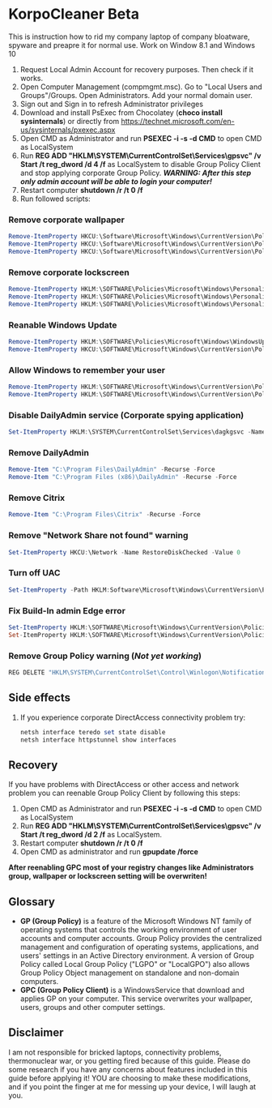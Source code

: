 # KorpoCleaner Beta

This is instruction how to rid my company laptop of company bloatware, spyware and preapre it for normal use. Work on Window 8.1 and Windows 10

1. Request Local Admin Account for recovery purposes. Then check if it works.
2. Open Computer Management (compmgmt.msc). Go to "Local Users and Groups"/Groups. Open Administrators. Add your normal domain user.
3. Sign out and Sign in to refresh Administrator privileges
4. Download and install PsExec from Chocolatey (**choco install sysinternals**) or directly from https://technet.microsoft.com/en-us/sysinternals/pxexec.aspx
5. Open CMD as Administrator and run **PSEXEC -i -s -d CMD** to open CMD as LocalSystem
6. Run **REG ADD "HKLM\SYSTEM\CurrentControlSet\Services\gpsvc" /v Start /t reg_dword /d 4 /f** as LocalSystem to disable Group Policy Client and stop applying corporate Group Policy. ***WARNING: After this step only admin account will be able to login your computer!***
7. Restart computer **shutdown /r /t 0 /f**
8. Run followed scripts:

### Remove corporate wallpaper
```powershell
Remove-ItemProperty HKCU:\Software\Microsoft\Windows\CurrentVersion\Policies\ActiveDesktop NoChangingWallPaper
Remove-ItemProperty HKCU:\Software\Microsoft\Windows\CurrentVersion\Policies\System Wallpaper
Remove-ItemProperty HKCU:\Software\Microsoft\Windows\CurrentVersion\Policies\System WallpaperStyle
```

### Remove corporate lockscreen
```powershell
Remove-ItemProperty HKLM:\SOFTWARE\Policies\Microsoft\Windows\Personalization NoChangingLockScreen
Remove-ItemProperty HKLM:\SOFTWARE\Policies\Microsoft\Windows\Personalization LockScreenOverlaysDisabled
Remove-ItemProperty HKLM:\SOFTWARE\Policies\Microsoft\Windows\Personalization LockScreenImage
```

### Reanable Windows Update
```powershell
Remove-ItemProperty HKLM:\SOFTWARE\Policies\Microsoft\Windows\WindowsUpdate DisableWindowsUpdateAccess
Remove-ItemProperty HKCU:\SOFTWARE\Microsoft\Windows\CurrentVersion\Policies\Explorer NoWindowsUpdate
```

### Allow Windows to remember your user
```powershell
Remove-ItemProperty HKLM:\SOFTWARE\Microsoft\Windows\CurrentVersion\Policies\System dontdisplaylastusername
Remove-ItemProperty HKLM:\SOFTWARE\Microsoft\Windows\CurrentVersion\Policies\System dontdisplaylockeduserid
```

### Disable DailyAdmin service (Corporate spying application)
```powershell
Set-ItemProperty HKLM:\SYSTEM\CurrentControlSet\Services\dagkgsvc -Name Start -Value 4
```

### Remove DailyAdmin
```powershell
Remove-Item "C:\Program Files\DailyAdmin" -Recurse -Force
Remove-Item "C:\Program Files (x86)\DailyAdmin" -Recurse -Force
```

### Remove Citrix
```powershell
Remove-Item "C:\Program Files\Citrix" -Recurse -Force
```

### Remove "Network Share not found" warning
```powershell
Set-ItemProperty HKCU:\Network -Name RestoreDiskChecked -Value 0
```

### Turn off UAC
```powershell
Set-ItemProperty -Path HKLM:Software\Microsoft\Windows\CurrentVersion\Policies\System -Name EnableLUA -Value 0 -Force
```

### Fix Build-In admin Edge error 
```powershell
Set-ItemProperty HKLM:\SOFTWARE\Microsoft\Windows\CurrentVersion\Policies\System -Name FilterAdministratorToken -Value 1
Set-ItemProperty HKLM:\SOFTWARE\Microsoft\Windows\CurrentVersion\Policies\System\UIPI -Name '(Default)' -Value 1
```

### Remove Group Policy warning (*Not yet working*)
```cmd
REG DELETE "HKLM\SYSTEM\CurrentControlSet\Control\Winlogon\Notifications\Components\GPClient" /va /f
```

## Side effects

1. If you experience corporate DirectAccess connectivity problem try:

    ```powershell
    netsh interface teredo set state disable
    netsh interface httpstunnel show interfaces
    ```

## Recovery

If you have problems with DirectAccess or other access and network problem you can reenable Group Policy Client by following this steps:

1. Open CMD as Administrator and run **PSEXEC -i -s -d CMD** to open CMD as LocalSystem
2. Run **REG ADD "HKLM\SYSTEM\CurrentControlSet\Services\gpsvc" /v Start /t reg_dword /d 2 /f** as LocalSystem.
3. Restart computer **shutdown /r /t 0 /f**
4. Open CMD as administrator and run **gpupdate /force**

**After reenabling GPC most of your registry changes like Administrators group, wallpaper or lockscreen setting will be overwriten!**

## Glossary

- **GP (Group Policy)**
    is a feature of the Microsoft Windows NT family of operating systems that controls the working environment of user accounts and computer accounts. Group Policy provides the centralized management and configuration of operating systems, applications, and users' settings in an Active Directory environment. A version of Group Policy called Local Group Policy ("LGPO" or "LocalGPO") also allows Group Policy Object management on standalone and non-domain computers.
- **GPC (Group Policy Client)**
    is a WindowsService that download and applies GP on your computer. This service overwrites your wallpaper, users, groups and other computer settings.

## Disclaimer

I am not responsible for bricked laptops, connectivity problems, thermonuclear war, or you getting fired because of this guide. Please do some research if you have any concerns about features included in this guide before applying it! YOU are choosing to make these modifications, and if you point the finger at me for messing up your device, I will laugh at you.